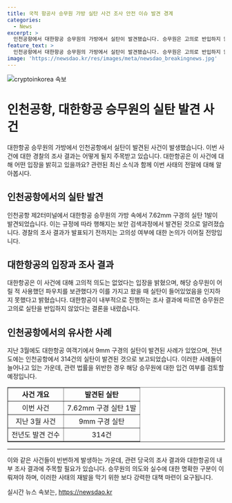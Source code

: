 ```yaml
---
title: 국적 항공사 승무원 가방 실탄 사건 조사 안전 이슈 발견 경계
categories:
  - News
excerpt: >
  인천공항에서 대한항공 승무원의 가방에서 실탄이 발견됐습니다. 승무원은 고의로 반입하지 않았으며, 실탄이 든 파우치는 어릴 적 사용한 것으로 전해졌다. 지난해 인천공항에서 실탄 적발 건수는 314건으로 늘었으며, 경찰은 해당 승무원을 조사한 뒤 입건 여부를 결정할 예정이다. (150자)
feature_text: >
  인천공항에서 대한항공 승무원의 가방에서 실탄이 발견됐습니다. 승무원은 고의로 반입하지 않았으며, 실탄이 든 파우치는 어릴 적 사용한 것으로 전해졌다. 지난해 인천공항에서 실탄 적발 건수는 314건으로 늘었으며, 경찰은 해당 승무원을 조사한 뒤 입건 여부를 결정할 예정이다. (150자)
image: 'https://newsdao.kr/res/images/meta/newsdao_breakingnews.jpg'
---
```


<p><img src="https://newsdao.kr/res/images/meta/newsdao_breakingnews.jpg" alt="cryptoinkorea 속보" /></p>

<h1>인천공항, 대한항공 승무원의 실탄 발견 사건</h1>

<p data-ke-size="size16">대한항공 승무원의 가방에서 인천공항에서 실탄이 발견된 사건이 발생했습니다. 이번 사건에 대한 경찰의 조사 결과는 어떻게 될지 주목받고 있습니다. 대한항공은 이 사건에 대해 어떤 입장을 밝히고 있을까요? 관련된 최신 소식과 함께 이번 사태의 전말에 대해 알아봅시다.</p>

<h2 data-ke-size="size26">인천공항에서의 실탄 발견</h2>

<p data-ke-size="size16">인천공항 제2터미널에서 대한항공 승무원의 가방 속에서 7.62mm 구경의 실탄 1발이 발견되었습니다. 이는 규정에 따라 행해지는 보안 검색과정에서 발견된 것으로 알려졌습니다. 경찰의 조사 결과가 발표되기 전까지는 고의성 여부에 대한 논의가 이어질 전망입니다.</p>

<h2 data-ke-size="size26">대한항공의 입장과 조사 결과</h2>

<p data-ke-size="size16">대한항공은 이 사건에 대해 고의적 의도는 없었다는 입장을 밝혔으며, 해당 승무원이 어릴 적 사용했던 파우치를 보관했다가 이를 가지고 왔을 때 실탄이 들어있었음을 인지하지 못했다고 밝혔습니다. 대한항공이 내부적으로 진행하는 조사 결과에 따르면 승무원은 고의로 실탄을 반입하지 않았다는 결론을 내렸습니다.</p>

<h2 data-ke-size="size26">인천공항에서의 유사한 사례</h2>

<p data-ke-size="size16">지난 3월에도 대한항공 여객기에서 9mm 구경의 실탄이 발견된 사례가 있었으며, 전년도에는 인천공항에서 314건의 실탄이 발견된 것으로 보고되었습니다. 이러한 사례들이 늘어나고 있는 가운데, 관련 법률을 위반한 경우 해당 승무원에 대한 입건 여부를 검토할 예정입니다.</p>

<table style="width: 100%;" border="1">
<tbody>
<tr>
<td style="text-align: center; height: 17px;"><b>사건 개요</b></td>
<td style="text-align: center; height: 17px;"><b>발견된 실탄</b></td>
</tr>
<tr>
<td style="text-align: center; height: 17px;">이번 사건</td>
<td style="text-align: center; height: 17px;">7.62mm 구경 실탄 1발</td>
</tr>
<tr>
<td style="text-align: center; height: 17px;">지난 3월 사건</td>
<td style="text-align: center; height: 17px;">9mm 구경 실탄</td>
</tr>
<tr>
<td style="text-align: center; height: 17px;">전년도 발견 건수</td>
<td style="text-align: center; height: 17px;">314건</td>
</tr>
</tbody>
</table>

<hr>

<p data-ke-size="size16">이와 같은 사건들이 빈번하게 발생하는 가운데, 관련 당국의 조사 결과와 대한항공의 내부 조사 결과에 주목할 필요가 있습니다. 승무원의 의도와 실수에 대한 명확한 구분이 이뤄져야 하며, 이러한 사태의 재발을 막기 위한 보다 강력한 대책 마련이 요구됩니다.</p>
실시간 뉴스 속보는, <a href="https://newsdao.kr" rel="dofollow">https://newsdao.kr</a>



